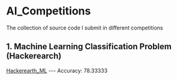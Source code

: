 # AI_Competitions
The collection of source code I submit in different competitions

## 1. Machine Learning Classification Problem (Hackerearch)
[Hackerearth_ML](https://www.hackerearth.com/challenges/competitive/hackerearth-machine-learning-challenge-pet-adoption) --- Accuracy: 78.33333 

